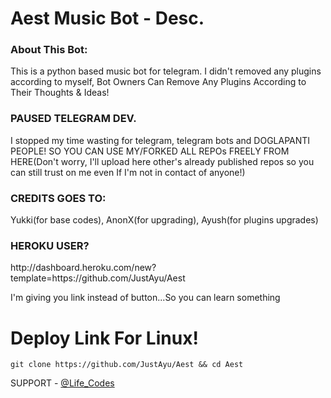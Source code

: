 <h1>Aest Music Bot - Desc.</h1>
<h3>About This Bot:</h3>

<p>This is a python based music bot for telegram. I didn't removed any plugins according to myself, Bot Owners Can Remove Any Plugins According to Their Thoughts & Ideas!</p>

<h3>PAUSED TELEGRAM DEV.</h3>

<p>I stopped my time wasting for telegram, telegram bots and DOGLAPANTI PEOPLE! SO YOU CAN USE MY/FORKED ALL REPOs FREELY FROM HERE(Don't worry, I'll upload here other's already published repos so you can still trust on me even If I'm not in contact of anyone!)</p>

<h3>CREDITS GOES TO:</h3>
<p>Yukki(for base codes), AnonX(for upgrading), Ayush(for plugins upgrades)</p>

<h3>HEROKU USER?</h3>
<a>http://dashboard.heroku.com/new?template=https://github.com/JustAyu/Aest</a>
<p>I'm giving you link instead of button...So you can learn something</p>


<h1>Deploy Link For Linux!</h1>
<code>git clone https://github.com/JustAyu/Aest && cd Aest</code>

SUPPORT - [@Life_Codes](https://t.me/Life_codes)
